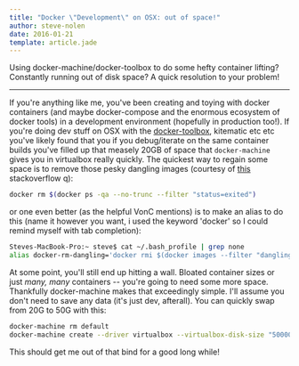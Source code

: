 ```yaml
---
title: "Docker \"Development\" on OSX: out of space!"
author: steve-nolen
date: 2016-01-21
template: article.jade
---
```


Using docker-machine/docker-toolbox to do some hefty container lifting? Constantly running out of disk space? A quick resolution to your problem!

---

If you're anything like me, you've been creating and toying with docker containers (and maybe docker-compose and the enormous ecosystem of docker tools) in a development environment (hopefully in production too!). If you're doing dev stuff on OSX with the [docker-toolbox](https://www.docker.com/docker-toolbox), kitematic etc etc you've likely found that you if you debug/iterate on the same container builds you've filled up that measely 20GB of space that `docker-machine` gives you in virtualbox really quickly.  The quickest way to regain some space is to remove those pesky dangling images (courtesy of [this](http://stackoverflow.com/questions/32723111/how-to-remove-old-and-unused-docker-images) stackoverflow q):

```bash
docker rm $(docker ps -qa --no-trunc --filter "status=exited")
```

or one even better (as the helpful VonC mentions) is to make an alias to do this (name it however you want, i used the keyword 'docker' so I could remind myself with tab completion):

```bash
Steves-MacBook-Pro:~ steve$ cat ~/.bash_profile | grep none
alias docker-rm-dangling='docker rmi $(docker images --filter "dangling=true" -q --no-trunc)'
```

At some point, you'll still end up hitting a wall.  Bloated container sizes or just *many, many* containers -- you're going to need some more space. Thankfully docker-machine makes that exceedingly simple.  I'll assume you don't need to save any data (it's just dev, afterall). You can quickly swap from 20G to 50G with this:

```bash
docker-machine rm default
docker-machine create --driver virtualbox --virtualbox-disk-size "50000" --virtualbox-memory "2048" default
```

This should get me out of that bind for a good long while!

